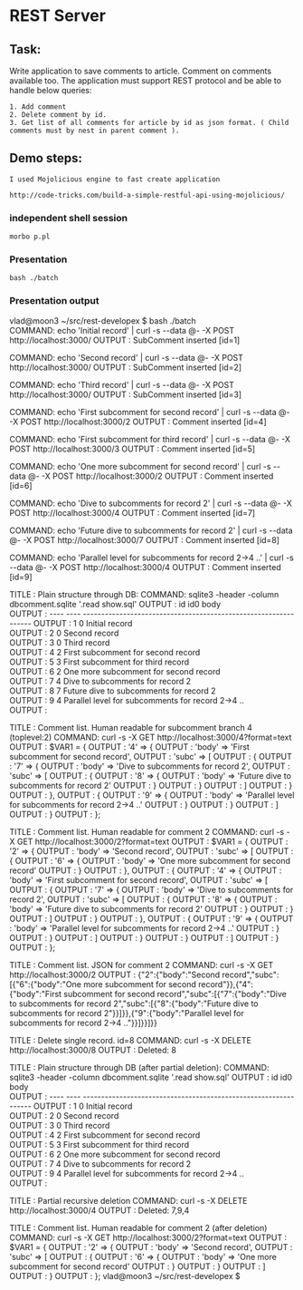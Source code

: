 
# REST Server

## Task:

Write application to save comments to article. Comment on comments available too.
The application must support REST protocol and be able to handle below queries:

    1. Add comment
    2. Delete comment by id.
    3. Get list of all comments for article by id as json format. ( Child comments must by nest in parent comment ).

## Demo steps:

    I used Mojolicious engine to fast create application
    
    http://code-tricks.com/build-a-simple-restful-api-using-mojolicious/

### independent shell session
    morbo p.pl

### Presentation
    bash ./batch

### Presentation output

vlad@moon3 ~/src/rest-developex $ bash ./batch  
COMMAND: echo 'Initial record'  | curl -s --data @-  -X POST http://localhost:3000/
OUTPUT : SubComment inserted [id=1]

COMMAND: echo 'Second record'  | curl -s --data @-  -X POST http://localhost:3000/
OUTPUT : SubComment inserted [id=2]

COMMAND: echo 'Third record'  | curl -s --data @-  -X POST http://localhost:3000/
OUTPUT : SubComment inserted [id=3]

COMMAND: echo 'First subcomment for second record'  | curl -s --data @-  -X POST http://localhost:3000/2
OUTPUT : Comment inserted [id=4]

COMMAND: echo 'First subcomment for third record'  | curl -s --data @-  -X POST http://localhost:3000/3
OUTPUT : Comment inserted [id=5]

COMMAND: echo 'One more subcomment for second record'  | curl -s --data @-  -X POST http://localhost:3000/2
OUTPUT : Comment inserted [id=6]

COMMAND: echo 'Dive to subcomments for record 2'  | curl -s --data @-  -X POST http://localhost:3000/4
OUTPUT : Comment inserted [id=7]

COMMAND: echo 'Future dive to subcomments for record 2'  | curl -s --data @-  -X POST http://localhost:3000/7
OUTPUT : Comment inserted [id=8]

COMMAND: echo 'Parallel level for subcomments for record 2->4 ..'  | curl -s --data @-  -X POST http://localhost:3000/4
OUTPUT : Comment inserted [id=9]

TITLE  : Plain structure through DB:
COMMAND: sqlite3 -header -column dbcomment.sqlite '.read show.sql'
OUTPUT : id    id0   body                                                            
OUTPUT : ----  ----  ----------------------------------------------------------------
OUTPUT : 1     0     Initial record                                                  
OUTPUT : 2     0     Second record                                                   
OUTPUT : 3     0     Third record                                                    
OUTPUT : 4     2     First subcomment for second record                              
OUTPUT : 5     3     First subcomment for third record                               
OUTPUT : 6     2     One more subcomment for second record                           
OUTPUT : 7     4     Dive to subcomments for record 2                                
OUTPUT : 8     7     Future dive to subcomments for record 2                         
OUTPUT : 9     4     Parallel level for subcomments for record 2->4 ..               
OUTPUT : 


TITLE  : Comment list. Human readable for subcomment branch 4 (toplevel:2)
COMMAND: curl -s -X GET http://localhost:3000/4?format=text
OUTPUT : $VAR1 = {
OUTPUT :           '4' => {
OUTPUT :                  'body' => 'First subcomment for second record',
OUTPUT :                  'subc' => [
OUTPUT :                              {
OUTPUT :                                '7' => {
OUTPUT :                                         'body' => 'Dive to subcomments for record 2',
OUTPUT :                                         'subc' => [
OUTPUT :                                                     {
OUTPUT :                                                       '8' => {
OUTPUT :                                                                'body' => 'Future dive to subcomments for record 2'
OUTPUT :                                                              }
OUTPUT :                                                     }
OUTPUT :                                                   ]
OUTPUT :                                       }
OUTPUT :                              },
OUTPUT :                              {
OUTPUT :                                '9' => {
OUTPUT :                                         'body' => 'Parallel level for subcomments for record 2->4 ..'
OUTPUT :                                       }
OUTPUT :                              }
OUTPUT :                            ]
OUTPUT :                }
OUTPUT :         };


TITLE  : Comment list. Human readable for comment 2
COMMAND: curl -s -X GET http://localhost:3000/2?format=text
OUTPUT : $VAR1 = {
OUTPUT :           '2' => {
OUTPUT :                  'body' => 'Second record',
OUTPUT :                  'subc' => [
OUTPUT :                              {
OUTPUT :                                '6' => {
OUTPUT :                                         'body' => 'One more subcomment for second record'
OUTPUT :                                       }
OUTPUT :                              },
OUTPUT :                              {
OUTPUT :                                '4' => {
OUTPUT :                                         'body' => 'First subcomment for second record',
OUTPUT :                                         'subc' => [
OUTPUT :                                                     {
OUTPUT :                                                       '7' => {
OUTPUT :                                                                'body' => 'Dive to subcomments for record 2',
OUTPUT :                                                                'subc' => [
OUTPUT :                                                                            {
OUTPUT :                                                                              '8' => {
OUTPUT :                                                                                       'body' => 'Future dive to subcomments for record 2'
OUTPUT :                                                                                     }
OUTPUT :                                                                            }
OUTPUT :                                                                          ]
OUTPUT :                                                              }
OUTPUT :                                                     },
OUTPUT :                                                     {
OUTPUT :                                                       '9' => {
OUTPUT :                                                                'body' => 'Parallel level for subcomments for record 2->4 ..'
OUTPUT :                                                              }
OUTPUT :                                                     }
OUTPUT :                                                   ]
OUTPUT :                                       }
OUTPUT :                              }
OUTPUT :                            ]
OUTPUT :                }
OUTPUT :         };


TITLE  : Comment list. JSON for comment 2
COMMAND: curl -s -X GET http://localhost:3000/2
OUTPUT : {"2":{"body":"Second record","subc":[{"6":{"body":"One more subcomment for second record"}},{"4":{"body":"First subcomment for second record","subc":[{"7":{"body":"Dive to subcomments for record 2","subc":[{"8":{"body":"Future dive to subcomments for record 2"}}]}},{"9":{"body":"Parallel level for subcomments for record 2->4 .."}}]}}]}}

TITLE  : Delete single record. id=8
COMMAND: curl -s -X DELETE http://localhost:3000/8
OUTPUT : Deleted: 8

TITLE  : Plain structure through DB (after partial deletion):
COMMAND: sqlite3 -header -column dbcomment.sqlite '.read show.sql'
OUTPUT : id    id0   body                                                            
OUTPUT : ----  ----  ----------------------------------------------------------------
OUTPUT : 1     0     Initial record                                                  
OUTPUT : 2     0     Second record                                                   
OUTPUT : 3     0     Third record                                                    
OUTPUT : 4     2     First subcomment for second record                              
OUTPUT : 5     3     First subcomment for third record                               
OUTPUT : 6     2     One more subcomment for second record                           
OUTPUT : 7     4     Dive to subcomments for record 2                                
OUTPUT : 9     4     Parallel level for subcomments for record 2->4 ..               
OUTPUT : 


TITLE  : Partial recursive deletion
COMMAND: curl -s -X DELETE http://localhost:3000/4
OUTPUT : Deleted: 7,9,4

TITLE  : Comment list. Human readable for comment 2 (after deletion)
COMMAND: curl -s -X GET http://localhost:3000/2?format=text
OUTPUT : $VAR1 = {
OUTPUT :           '2' => {
OUTPUT :                  'body' => 'Second record',
OUTPUT :                  'subc' => [
OUTPUT :                              {
OUTPUT :                                '6' => {
OUTPUT :                                         'body' => 'One more subcomment for second record'
OUTPUT :                                       }
OUTPUT :                              }
OUTPUT :                            ]
OUTPUT :                }
OUTPUT :         };
vlad@moon3 ~/src/rest-developex $

